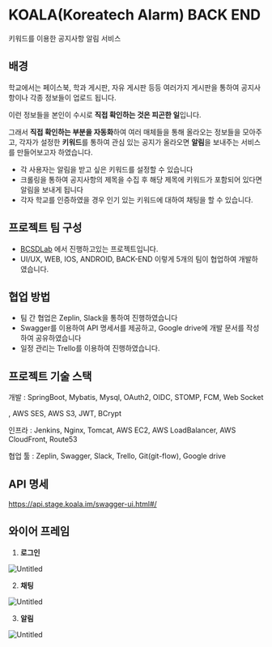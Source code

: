 # KOALA(Koreatech Alarm) BACK END
키워드를 이용한 공지사항 알림 서비스

## 배경
학교에서는 페이스북, 학과 게시판, 자유 게시판 등등 여러가지 게시판을 통하여 공지사항이나 각종 정보들이 업로드 됩니다.

 이런 정보들을 본인이 수시로 **직접 확인하는 것은 피곤한 일**입니다. 

 그래서 **직접 확인하는 부분을 자동화**하여 여러 매체들을 통해 올라오는 정보들을 모아주고, 각자가 설정한 **키워드**를 통하여 관심 있는 공지가 올라오면 **알림**을 보내주는 서비스를 만들어보고자 하였습니다.

- 각 사용자는 알림을 받고 싶은 키워드를 설정할 수 있습니다
- 크롤링을 통하여 공지사항의 제목을 수집 후 해당 제목에 키워드가 포함되어 있다면 알림을 보내게 됩니다
- 각자 학교를 인증하였을 경우 인기 있는 키워드에 대하여 채팅을 할 수 있습니다.

## 프로젝트 팀 구성

- [BCSDLab](https://bcsdlab.com/) 에서 진행하고있는 프로젝트입니다.
- UI/UX, WEB, IOS, ANDROID, BACK-END 이렇게 5개의 팀이 협업하여 개발하였습니다.

## 협업 방법
- 팀 간 협업은 Zeplin, Slack을 통하여 진행하였습니다
- Swagger를 이용하여 API 명세서를 제공하고, Google drive에 개발 문서를 작성하여 공유하였습니다
- 일정 관리는 Trello를 이용하여 진행하였습니다.

## 프로젝트 기술 스택
개발 : SpringBoot, Mybatis, Mysql, OAuth2, OIDC, STOMP, FCM, Web Socket

, AWS SES, AWS S3,  JWT, BCrypt

인프라 : Jenkins, Nginx, Tomcat, AWS EC2, AWS LoadBalancer, AWS CloudFront, Route53

협업 툴 : Zeplin, Swagger, Slack, Trello, Git(git-flow), Google drive

## API 명세
https://api.stage.koala.im/swagger-ui.html#/

## 와이어 프레임
1. **로그인**  

![Untitled](https://s3.us-west-2.amazonaws.com/secure.notion-static.com/6760446e-c8cc-49c8-b4f5-090f1776cc56/Untitled.png?X-Amz-Algorithm=AWS4-HMAC-SHA256&X-Amz-Content-Sha256=UNSIGNED-PAYLOAD&X-Amz-Credential=AKIAT73L2G45EIPT3X45%2F20220531%2Fus-west-2%2Fs3%2Faws4_request&X-Amz-Date=20220531T192222Z&X-Amz-Expires=86400&X-Amz-Signature=db74c8249df65a8b1f2a0eb30dbce7498ef7b1b4bf8f255aa0ba5d60b0918c65&X-Amz-SignedHeaders=host&response-content-disposition=filename%20%3D%22Untitled.png%22&x-id=GetObject)

2. **채팅**  

![Untitled](https://s3.us-west-2.amazonaws.com/secure.notion-static.com/e6a3dfd7-494a-430e-b48a-d65bc44ec66c/Untitled.png?X-Amz-Algorithm=AWS4-HMAC-SHA256&X-Amz-Content-Sha256=UNSIGNED-PAYLOAD&X-Amz-Credential=AKIAT73L2G45EIPT3X45%2F20220531%2Fus-west-2%2Fs3%2Faws4_request&X-Amz-Date=20220531T192353Z&X-Amz-Expires=86400&X-Amz-Signature=ec554437fd78bdb96fa7931a357419060647960355cc387110f7f6871f7c45d6&X-Amz-SignedHeaders=host&response-content-disposition=filename%20%3D%22Untitled.png%22&x-id=GetObject)


3. **알림**  

![Untitled](https://s3.us-west-2.amazonaws.com/secure.notion-static.com/f04ce328-b748-4e2b-bd36-d95ddba6fe07/Untitled.png?X-Amz-Algorithm=AWS4-HMAC-SHA256&X-Amz-Content-Sha256=UNSIGNED-PAYLOAD&X-Amz-Credential=AKIAT73L2G45EIPT3X45%2F20220531%2Fus-west-2%2Fs3%2Faws4_request&X-Amz-Date=20220531T192427Z&X-Amz-Expires=86400&X-Amz-Signature=2de3c5fbda3933b9eff3884655c6db3875bfa9ddc58ec4b47dde96760e0876c7&X-Amz-SignedHeaders=host&response-content-disposition=filename%20%3D%22Untitled.png%22&x-id=GetObject)
